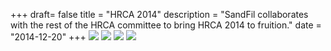 +++
draft= false
title = "HRCA 2014"
description = "SandFil collaborates with the rest of the HRCA committee to bring HRCA 2014 to fruition."
date = "2014-12-20"
+++
![](/img/events/hrca2014/1.JPG)
![](/img/events/hrca2014/2.jpg)
![](/img/events/hrca2014/3.jpg)
![](/img/events/hrca2014/4.jpg)
